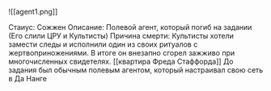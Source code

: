 ![[agent1.png]]

Стаиус: Сожжен
Описание: Полевой агент, который погиб на задании (Его слили ЦРУ и Культисты)
Причина смерти: Культисты хотели замести следы и исполнили один из своих ритуалов с жертвоприножениями. В итоге он внезапно сгорел зажживо при многочисленных свидетелях.
[[квартира Фреда Стаффорда]] 
До задания был обычным полевым агентом, который настраивал свою сеть в Да Нанге


